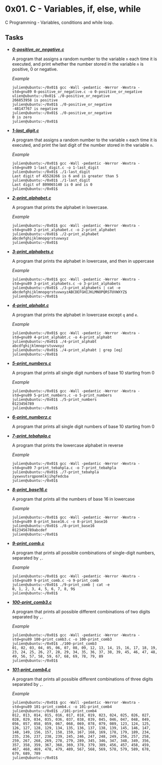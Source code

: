 
# 0x01. C - Variables, if, else, while

C Programming - Variables, conditions and while loop.

## Tasks

- ***[0-positive_or_negative.c](https://github.com/10thcode/alx-low_level_programming/blob/main/0x01-variables_if_else_while/0-positive_or_negative.c)***

    A program that assigns a random number to the variable `n` each time it is executed,
    and print whether the number stored in the variable `n` is positive, 0 or negative.

    *Example*
    ```
    julien@ubuntu:~/0x01$ gcc -Wall -pedantic -Werror -Wextra -std=gnu89 0-positive_or_negative.c -o 0-positive_or_negative
    ulien@ubuntu:~/0x01$ ./0-positive_or_negative 
    266853958 is positive
    julien@ubuntu:~/0x01$ ./0-positive_or_negative 
    -48147767 is negative
    julien@ubuntu:~/0x01$ ./0-positive_or_negative 
    0 is zero
    julien@ubuntu:~/0x01$
    ```

- ***[1-last_digit.c](https://github.com/10thcode/alx-low_level_programming/blob/main/0x01-variables_if_else_while/1-last_digit.c)***

    A program that assigns a random number to the variable `n` each time it is executed,
    and print the last digit of the number stored in the variable `n`.

    *Example*
    ```
    julien@ubuntu:~/0x01$ gcc -Wall -pedantic -Werror -Wextra -std=gnu89 1-last_digit.c -o 1-last_digit
    julien@ubuntu:~/0x01$ ./1-last_digit 
    Last digit of 45528266 is 6 and is greater than 5
    julien@ubuntu:~/0x01$ ./1-last_digit 
    Last digit of 809065140 is 0 and is 0
    julien@ubuntu:~/0x01$
    ```

- ***[2-print_alphabet.c](https://github.com/10thcode/alx-low_level_programming/blob/main/0x01-variables_if_else_while/2-print_alphabet.c)***

    A program that prints the alphabet in lowercase.

    *Example*
    ```
    julien@ubuntu:~/0x01$ gcc -Wall -pedantic -Werror -Wextra -std=gnu89 2-print_alphabet.c -o 2-print_alphabet
    julien@ubuntu:~/0x01$ ./2-print_alphabet 
    abcdefghijklmnopqrstuvwxyz
    julien@ubuntu:~/0x01$
    ```

- ***[3-print_alphabets.c](https://github.com/10thcode/alx-low_level_programming/blob/main/0x01-variables_if_else_while/3-print_alphabets.c)***

    A program that prints the alphabet in lowercase, and then in uppercase

    *Example*
    ```
    julien@ubuntu:~/0x01$ gcc -Wall -pedantic -Werror -Wextra -std=gnu89 3-print_alphabets.c -o 3-print_alphabets
    julien@ubuntu:~/0x01$ ./3-print_alphabets | cat -e
    abcdefghijklmnopqrstuvwxyzABCDEFGHIJKLMNOPQRSTUVWXYZ$
    julien@ubuntu:~/0x01$ 
    ```

- ***[4-print_alphabt.c](https://github.com/10thcode/alx-low_level_programming/blob/main/0x01-variables_if_else_while/4-print_alphabt.c)***

    A program that prints the alphabet in lowercase except `q` and `e`.

    *Example*
    ```
    julien@ubuntu:~/0x01$ gcc -Wall -pedantic -Werror -Wextra -std=gnu89 4-print_alphabt.c -o 4-print_alphabt
    julien@ubuntu:~/0x01$ ./4-print_alphabt 
    abcdfghijklmnoprstuvwxyz
    julien@ubuntu:~/0x01$ ./4-print_alphabt | grep [eq]
    julien@ubuntu:~/0x01$ 
    ```

- ***[5-print_numbers.c](https://github.com/10thcode/alx-low_level_programming/blob/main/0x01-variables_if_else_while/5-print_numbers.c)***

    A program that prints all single digit numbers of base 10 starting from 0

    *Example*
    ```
    julien@ubuntu:~/0x01$ gcc -Wall -pedantic -Werror -Wextra -std=gnu89 5-print_numbers.c -o 5-print_numbers
    julien@ubuntu:~/0x01$ ./5-print_numbers 
    0123456789
    julien@ubuntu:~/0x01$ 
    ```

- ***[6-print_numberz.c](https://github.com/10thcode/alx-low_level_programming/blob/main/0x01-variables_if_else_while/6-print_numberz.c)***

    A program that prints all single digit numbers of base 10 starting from 0

- ***[7-print_tebahpla.c](https://github.com/10thcode/alx-low_level_programming/blob/main/0x01-variables_if_else_while/7-print_tebahpla.c)***

    A program that prints the lowercase alphabet in reverse

    *Example*
    ```
    julien@ubuntu:~/0x01$ gcc -Wall -pedantic -Werror -Wextra -std=gnu89 7-print_tebahpla.c -o 7-print_tebahpla
    julien@ubuntu:~/0x01$ ./7-print_tebahpla
    zyxwvutsrqponmlkjihgfedcba
    julien@ubuntu:~/0x01$
    ```

- ***[8-print_base16.c](https://github.com/10thcode/alx-low_level_programming/blob/main/0x01-variables_if_else_while/8-print_base16.c)***

    A program that prints all the numbers of base 16 in lowercase

    *Example*
    ```
    julien@ubuntu:~/0x01$ gcc -Wall -pedantic -Werror -Wextra -std=gnu89 8-print_base16.c -o 8-print_base16
    julien@ubuntu:~/0x01$ ./8-print_base16
    0123456789abcdef
    julien@ubuntu:~/0x01$
    ```

- ***[9-print_comb.c](https://github.com/10thcode/alx-low_level_programming/blob/main/0x01-variables_if_else_while/9-print_comb.c)***

    A program that prints all possible combinations of single-digit numbers,
    separated by `,`.

    *Example*
    ```
    julien@ubuntu:~/0x01$ gcc -Wall -pedantic -Werror -Wextra -std=gnu89 9-print_comb.c -o 9-print_comb
    julien@ubuntu:~/0x01$ ./9-print_comb | cat -e
    0, 1, 2, 3, 4, 5, 6, 7, 8, 9$
    julien@ubuntu:~/0x01$ 
    ```

- ***[100-print_comb3.c](https://github.com/10thcode/alx-low_level_programming/blob/main/0x01-variables_if_else_while/100-print_comb3.c)***

    A program that prints all possible different combinations of two digits 
    separated by `,`.

    *Example*
    ```
    julien@ubuntu:~/0x01$ gcc -Wall -pedantic -Werror -Wextra -std=gnu89 100-print_comb3.c -o 100-print_comb3
    julien@ubuntu:~/0x01$ ./100-print_comb3
    01, 02, 03, 04, 05, 06, 07, 08, 09, 12, 13, 14, 15, 16, 17, 18, 19, 23, 24, 25, 26, 27, 28, 29, 34, 35, 36, 37, 38, 39, 45, 46, 47, 48, 49, 56, 57, 58, 59, 67, 68, 69, 78, 79, 89
    julien@ubuntu:~/0x01$
    ```

- ***[101-print_comb4.c](https://github.com/10thcode/alx-low_level_programming/blob/main/0x01-variables_if_else_while/101-print_comb4.c)***

    A program that prints all possible different combinations of three digits 
    separated by `,`.

    *Example*
    ```
    julien@ubuntu:~/0x01$ gcc -Wall -pedantic -Werror -Wextra -std=gnu89 101-print_comb4.c -o 101-print_comb4
    julien@ubuntu:~/0x01$ ./101-print_comb4
    012, 013, 014, 015, 016, 017, 018, 019, 023, 024, 025, 026, 027, 028, 029, 034, 035, 036, 037, 038, 039, 045, 046, 047, 048, 049, 056, 057, 058, 059, 067, 068, 069, 078, 079, 089, 123, 124, 125, 126, 127, 128, 129, 134, 135, 136, 137, 138, 139, 145, 146, 147, 148, 149, 156, 157, 158, 159, 167, 168, 169, 178, 179, 189, 234, 235, 236, 237, 238, 239, 245, 246, 247, 248, 249, 256, 257, 258, 259, 267, 268, 269, 278, 279, 289, 345, 346, 347, 348, 349, 356, 357, 358, 359, 367, 368, 369, 378, 379, 389, 456, 457, 458, 459, 467, 468, 469, 478, 479, 489, 567, 568, 569, 578, 579, 589, 678, 679, 689, 789
    julien@ubuntu:~/0x01$ 
    ```
